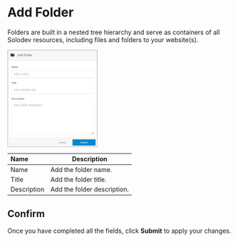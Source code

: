 # Add Folder

Folders are built in a nested tree hierarchy and serve as containers of all Solodev resources, including files and folders to your website(s).

<img src="../../../../images/documents11.jpg" alt="documents11" style="width: 40%; display: block"></a>

**Name** | **Description**
:--- | ---
Name | Add the folder name.
Title | Add the folder title.
Description | Add the folder description.

## Confirm

Once you have completed all the fields, click **Submit** to apply your changes.